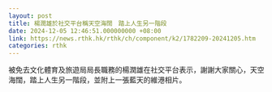 ```yaml
---
layout: post
title: 楊潤雄於社交平台稱天空海闊　踏上人生另一階段
date: 2024-12-05 12:46:51.000000000 +08:00
link: https://news.rthk.hk/rthk/ch/component/k2/1782209-20241205.htm
categories: rthk
---
```


被免去文化體育及旅遊局局長職務的楊潤雄在社交平台表示，謝謝大家關心，天空海闊，踏上人生另一階段，並附上一張藍天的維港相片。
